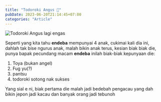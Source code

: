 ```yaml
---
title: "Todoroki Angus 🤡"
pubDate: 2023-06-20T21:14:45+07:00
categories: "Article"
---
```


![Todoroki Angus lagi engas](https://i.imgflip.com/1rc2ax.jpg)


Seperti yang kita tahu **endeba** mempunyai 4 anak, cukimai kali dia ini, dahlah tak bise ngurus anak, malah bikin anak terus, kesian biak biak die, punya bapak pecundang macam **endeba** inilah biak-biak kepunyaan die: 
1. Toya (bukan angel)
2. Fug yu(?)
3. pantsu
4. todoroki sotong nak sukses

Yang sial e ni, biak pertama die malah jadi bedebah pengacau yang dah bikin jepon jadi kacau dan banyak orang jadi tebunoh 